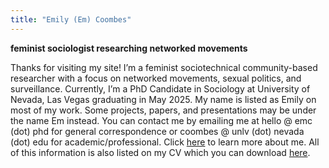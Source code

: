 ```yaml
---
title: "Emily (Em) Coombes"
---
```


__feminist sociologist researching networked movements__

Thanks for visiting my site! 
I’m a feminist sociotechnical community-based researcher with a focus on networked movements, sexual politics, and surveillance. 
Currently, I’m a PhD Candidate in Sociology at University of Nevada, Las Vegas graduating in May 2025.
My name is listed as Emily on most of my work. Some projects, papers, and presentations may be under the name Em instead. 
You can contact me by emailing me at hello @ emc (dot) phd for general correspondence or coombes @ unlv (dot) nevada (dot) edu for academic/professional.
Click [here](/about) to learn more about me.
All of this information is also listed on my CV which you can download
[here](uploads/cv.pdf).
